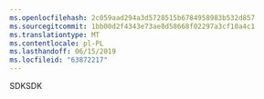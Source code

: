 ```yaml
---
ms.openlocfilehash: 2c059aad294a3d5728515b6784958983b532d857
ms.sourcegitcommit: 1bb00d2f4343e73ae8d58668f02297a3cf10a4c1
ms.translationtype: MT
ms.contentlocale: pl-PL
ms.lasthandoff: 06/15/2019
ms.locfileid: "63872217"
---
```

<span data-ttu-id="eae3a-101">SDK</span><span class="sxs-lookup"><span data-stu-id="eae3a-101">SDK</span></span>